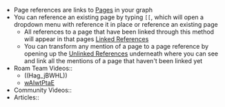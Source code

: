 - Page references are links to [Pages](./Pages.md) in your graph
- You can reference an existing page by typing `[[`, which will open a dropdown menu with reference it in place or reference an existing page
    - All references to a page that have been linked through this method will appear in that pages [Linked References](<./Linked References.md>)
    - You can transform any mention of a page to a page reference by opening up the [Unlinked References](<./Unlinked References.md>) underneath where you can see and link all the mentions of a page that haven't been linked yet
- Roam Team Videos::
    - ((Hag_jBWHL))
    - [wAIwtPtaE](<./Bidirectional linking.md>)
- Community Videos::
- Articles::